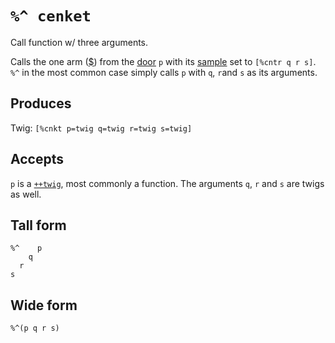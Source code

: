 `%^ cenket`
===========

Call function w/ three arguments.

Calls the one arm ([$]()) from the [door]() `p` with its [sample]() set to `[%cntr q r s]`. `%^` in the most common case simply calls `p` with `q`, `r`and `s` as its arguments.

Produces
--------

Twig: `[%cnkt p=twig q=twig r=twig s=twig]`

Accepts
-------

`p` is a [`++twig`](), most commonly a function. The arguments `q`, `r` and `s` are twigs as well.

Tall form
---------

    %^    p
        q
      r
    s

Wide form
---------

    %^(p q r s)
